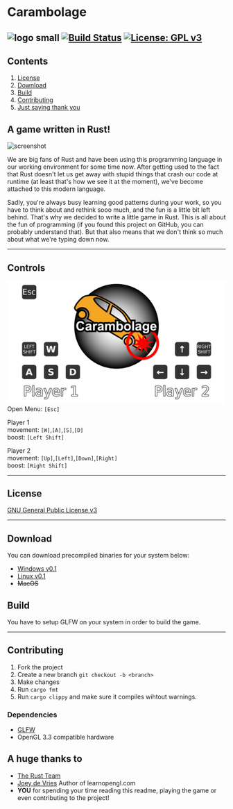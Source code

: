 # Carambolage
![logo small](other/logo-small.png "Carambolage") [![Build Status](https://api.travis-ci.com/K4ugummi/carambolage.svg?branch=master)](https://travis-ci.com/K4ugummi/carambolage) [![License: GPL v3](https://img.shields.io/badge/License-GPL%20v3-blue.svg)](https://www.gnu.org/licenses/gpl-3.0)
---

## Contents
1. [License](#license)
2. [Download](#download)
3. [Build](#build)
3. [Contributing](#contributing)
4. [Just saying thank you](#a-huge-thanks-to)

## A game written in Rust!

![screenshot](other/screen-ingame.png "Screenshot")

We are big fans of Rust and have been using this programming language in our working environment for some time now. After getting used to the fact that Rust doesn't let us get away with stupid things that crash our code at runtime (at least that's how we see it at the moment), we've become attached to this modern language. 

Sadly, you're always busy learning good patterns during your work, so you have to think about and rethink sooo much, and the fun is a little bit left behind. That's why we decided to write a little game in Rust. This is all about the fun of programming (if you found this project on GitHub, you can probably understand that). But that also means that we don't think so much about what we're typing down now.

---

## Controls
![controls](controls.jpg "Controls")
Open Menu: `[Esc]`  

Player 1  
movement:  `[W]`,`[A]`,`[S]`,`[D]`  
boost: `[Left Shift]`  

Player 2  
movement: `[Up]`,`[Left]`,`[Down]`,`[Right]`  
boost: `[Right Shift]`  

---

## License
[GNU General Public License v3](/LICENSE)

---

## Download
You can download precompiled binaries for your system below:
- [Windows v0.1](https://carambolage.k4ugummi.de/wp-content/uploads/2018/10/carambolage-win-v0_1.zip)
- [Linux v0.1](https://carambolage.k4ugummi.de/wp-content/uploads/2018/10/carambolage-linux-v0_1.tar.gz)
- ~~MacOS~~

## Build
You have to setup GLFW on your system in order to build the game.

---

## Contributing
1. Fork the project
2. Create a new branch `git checkout -b <branch>`
3. Make changes
4. Run `cargo fmt`
5. Run `cargo clippy` and make sure it compiles wihtout warnings.

### Dependencies
- [GLFW](https://github.com/PistonDevelopers/glfw-rs)
- OpenGL 3.3 compatible hardware


## A huge thanks to
- [The Rust Team](https://www.rust-lang.org/en-US/team.html)
- [Joey de Vries](https://joeydevries.com/) Author of learnopengl.com
- **YOU** for spending your time reading this readme, playing the game or even contributing to the project!
